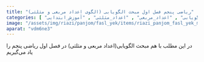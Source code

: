 ```yaml
---
title: "ریاضی پنجم فصل اول مبحث الگویابی (الگوی اعداد مربعی و مثلثی)"
categories: [ "فصل_اول_ریاضی_پنجم" , "ریاضی_پنجم" , "الگویابی" , "اعداد_مربعی" , "اعداد_مثلثی" , "آموزش_ابتدایی" ]
image: "/assets/img/riazi/panjom/fasl_yek/items/riazi_panjom_fasl_yek_mabhas_olgoyabi.jpg"
aparat: "vdm6ne3"
---
```


در این مطلب با هم مبحث الگویابی(اعداد مربعی و مثلثی) در فصل اول ریاضی پنجم را یاد می‌گیریم

